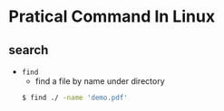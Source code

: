 # Pratical Command In Linux

## search

- `find`
    - find a file by name under directory
    ~~~bash
    $ find ./ -name 'demo.pdf'
    ~~~


